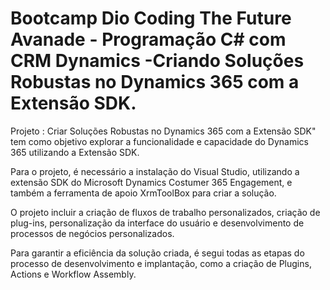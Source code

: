  # Bootcamp Dio Coding The Future Avanade - Programação C# com CRM Dynamics -Criando Soluções Robustas no Dynamics 365 com a Extensão SDK.
<p> Projeto : Criar Soluções Robustas no Dynamics 365 com a Extensão SDK" tem como objetivo explorar a funcionalidade e capacidade do Dynamics 365 utilizando a Extensão SDK.</p>

<p>Para o projeto, é necessário a instalação do Visual Studio,  utilizando a extensão SDK do Microsoft Dynamics Costumer 365 Engagement, e também a ferramenta de apoio XrmToolBox para criar a solução.</p>

<p>O projeto incluir a criação de fluxos de trabalho personalizados, criação de plug-ins, personalização da interface do usuário e desenvolvimento de processos de negócios personalizados.</p>

<p>Para garantir a eficiência da solução criada, é segui todas as etapas do processo de desenvolvimento e implantação, como a criação de Plugins, Actions e  Workflow Assembly.</p>

